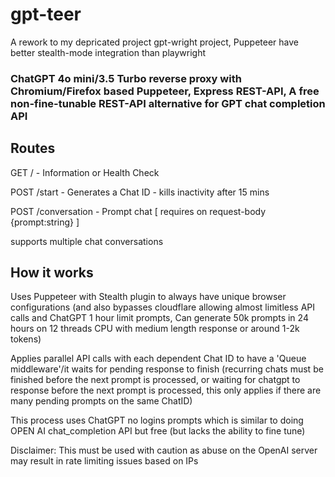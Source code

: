 # gpt-teer

A rework to my depricated project gpt-wright project, Puppeteer have better stealth-mode integration than playwright

### ChatGPT 4o mini/3.5 Turbo reverse proxy with Chromium/Firefox based Puppeteer, Express REST-API, A free non-fine-tunable REST-API alternative for GPT chat completion API

## Routes

GET / - Information or Health Check

POST /start - Generates a Chat ID - kills inactivity after 15 mins

POST /conversation - Prompt chat [ requires on request-body {prompt:string} ]

supports multiple chat conversations

## How it works

Uses Puppeteer with Stealth plugin to always have unique browser configurations (and also bypasses cloudflare allowing almost limitless API calls and ChatGPT 1 hour limit prompts, Can generate 50k prompts in 24 hours on 12 threads CPU with medium length response or around 1-2k tokens)

Applies parallel API calls with each dependent Chat ID to have a 'Queue middleware'/it waits for pending response to finish (recurring chats must be finished before the next prompt is processed, or waiting for chatgpt to response before the next prompt is processed, this only applies if there are many pending prompts on the same ChatID)

This process uses ChatGPT no logins prompts which is similar to doing OPEN AI chat_completion API but free (but lacks the ability to fine tune)

Disclaimer: This must be used with caution as abuse on the OpenAI server may result in rate limiting issues based on IPs
